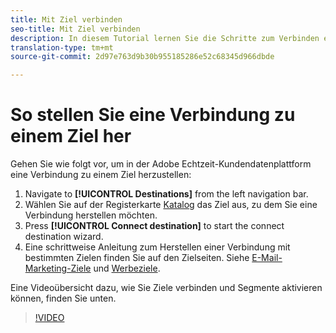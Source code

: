```yaml
---
title: Mit Ziel verbinden
seo-title: Mit Ziel verbinden
description: In diesem Tutorial lernen Sie die Schritte zum Verbinden eines Ziels in der Adobe Echtzeit-Kundendatenplattform kennen.
translation-type: tm+mt
source-git-commit: 2d97e763d9b30b955185286e52c68345d966dbde

---
```



# So stellen Sie eine Verbindung zu einem Ziel her

Gehen Sie wie folgt vor, um in der Adobe Echtzeit-Kundendatenplattform eine Verbindung zu einem Ziel herzustellen:

1. Navigate to  **[!UICONTROL Destinations]** from the left navigation bar.
2. Wählen Sie auf der Registerkarte [Katalog](/help/rtcdp/destinations/destinations-workspace.md#catalog) das Ziel aus, zu dem Sie eine Verbindung herstellen möchten.
3. Press **[!UICONTROL Connect destination]** to start the connect destination wizard.
4. Eine schrittweise Anleitung zum Herstellen einer Verbindung mit bestimmten Zielen finden Sie auf den Zielseiten. Siehe [E-Mail-Marketing-Ziele](/help/rtcdp/destinations/email-marketing-destinations.md) und [Werbeziele](/help/rtcdp/destinations/advertising-destinations.md).

Eine Videoübersicht dazu, wie Sie Ziele verbinden und Segmente aktivieren können, finden Sie unten.

>[!VIDEO](https://video.tv.adobe.com/v/29710?quality=12)